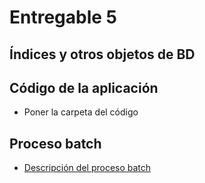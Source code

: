 # Entregable 5

## Índices y otros objetos de BD


## Código de la aplicación

- Poner la carpeta del código

## Proceso batch

- [Descripción del proceso batch](Batch/Batch.md)
